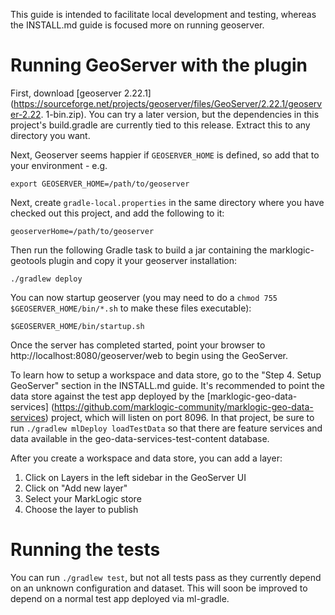 This guide is intended to facilitate local development and testing, whereas the INSTALL.md guide is focused more on 
running geoserver. 

# Running GeoServer with the plugin

First, download [geoserver 2.22.1](https://sourceforge.net/projects/geoserver/files/GeoServer/2.22.1/geoserver-2.22.
1-bin.zip). You can try a later version, but the dependencies in this project's build.gradle are currently tied to this
release. Extract this to any directory you want. 

Next, Geoserver seems happier if `GEOSERVER_HOME` is defined, so add that to your environment - e.g.

    export GEOSERVER_HOME=/path/to/geoserver

Next, create `gradle-local.properties` in the same directory where you have checked out this project, and add the following to it:

    geoserverHome=/path/to/geoserver

Then run the following Gradle task to build a jar containing the marklogic-geotools plugin and copy it your geoserver
installation:

    ./gradlew deploy

You can now startup geoserver (you may need to do a `chmod 755 $GEOSERVER_HOME/bin/*.sh` to make these files 
executable):

    $GEOSERVER_HOME/bin/startup.sh

Once the server has completed started, point your browser to http://localhost:8080/geoserver/web to begin using the GeoServer.

To learn how to setup a workspace and data store, go to the "Step 4. Setup GeoServer" section in the INSTALL.md guide. 
It's recommended to point the data store against the test app deployed by the [marklogic-geo-data-services]
(https://github.com/marklogic-community/marklogic-geo-data-services) project, which will listen on port 8096. In that 
project, be sure to run `./gradlew mlDeploy loadTestData` so that there are feature services and data available in the 
geo-data-services-test-content database. 

After you create a workspace and data store, you can add a layer:

1. Click on Layers in the left sidebar in the GeoServer UI
2. Click on "Add new layer"
3. Select your MarkLogic store
4. Choose the layer to publish

# Running the tests

You can run `./gradlew test`, but not all tests pass as they currently depend on an unknown configuration and dataset. 
This will soon be improved to depend on a normal test app deployed via ml-gradle.
